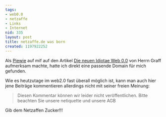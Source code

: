 ```yaml
---
tags:
- web0.0
- netzaffe
- Links
- Internet
nid: 335
layout: post
title: netzaffe.de was born
created: 1197922252
---
```

<p>Als <a href="http://www.linux-piewie.de.tf">Piewie</a> auf mif auf den Artikel <a href="http://www.sueddeutsche.de/computer/artikel/211/146869/">Die neuen Idiotae Web 0.0</a> von Herrn Graff aufmerksam machte, hatte ich direkt eine passende Domain f&uuml;r mich gefunden. </p>
<p>Wie es heutzutage im web2.0 fast &uuml;berall m&ouml;glich ist, kann man auch hier jene Beitr&auml;ge kommentieren allerdings nicht mit seiner freien Meinung:</p>  
<blockquote>
Diesen Kommentar k&ouml;nnen wir leider nicht ver&ouml;ffentlichen. Bitte beachten Sie unsere netiquette und unsere AGB
</blockquote>
<p>Gib dem Netzaffen Zucker!!!</p><!--break-->
